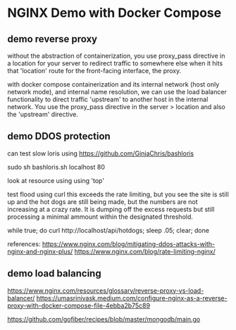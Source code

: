 # NGINX Demo with Docker Compose

## demo reverse proxy

without the abstraction of containerization, you use proxy_pass directive in a location for your server to 
redirect traffic to somewhere else when it hits that 'location' route for the front-facing interface, the proxy.

with docker compose containerization and its internal network (host only network mode), and internal name resolution, we can use the load balancer
functionality to direct traffic 'upstream' to another host in the internal network. 
You use the proxy_pass directive in the server > location and also the 'upstream' directive. 

## demo DDOS protection

can test slow loris using
https://github.com/GinjaChris/bashloris

sudo sh bashloris.sh localhost 80

look at resource using using 'top'

test flood using curl 
this exceeds the rate limiting, but you see the site is still up and the hot dogs are 
still being made, but the numbers are not increasing at a crazy rate. It is dumping off the excess 
requests but still processing a minimal ammount within the designated threshold.

while true; do curl http://localhost/api/hotdogs; sleep .05; clear; done

references:
https://www.nginx.com/blog/mitigating-ddos-attacks-with-nginx-and-nginx-plus/
https://www.nginx.com/blog/rate-limiting-nginx/

## demo load balancing



https://www.nginx.com/resources/glossary/reverse-proxy-vs-load-balancer/
https://umasrinivask.medium.com/configure-nginx-as-a-reverse-proxy-with-docker-compose-file-4ebba2b75c89

https://github.com/gofiber/recipes/blob/master/mongodb/main.go